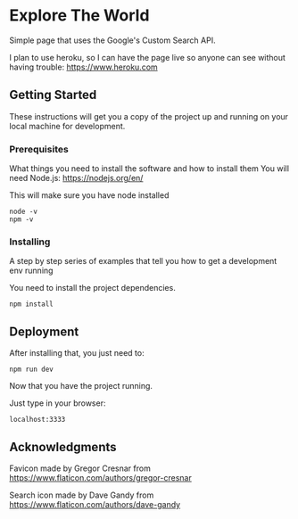 # Explore The World

Simple page that uses the Google's Custom Search API.

I plan to use heroku, so I can have the page live so anyone can see without having trouble: https://www.heroku.com

## Getting Started

These instructions will get you a copy of the project up and running on your local machine for development.

### Prerequisites

What things you need to install the software and how to install them
You will need Node.js: https://nodejs.org/en/

This will make sure you have node installed
```
node -v
npm -v
```

### Installing

A step by step series of examples that tell you how to get a development env running

You need to install the project dependencies.

```
npm install
```

## Deployment

After installing that, you just need to:

```
npm run dev
```

Now that you have the project running.

Just type in your browser:

```
localhost:3333
```

## Acknowledgments

Favicon made by Gregor Cresnar from https://www.flaticon.com/authors/gregor-cresnar

Search icon made by Dave Gandy from https://www.flaticon.com/authors/dave-gandy
